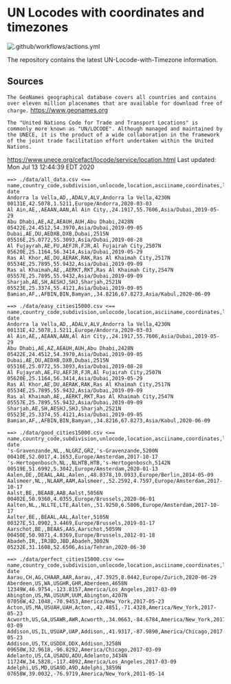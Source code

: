 # UN Locodes with coordinates and timezones 
![.github/workflows/actions.yml](https://github.com/marek5050/UN-Locode-with-Timezone/workflows/.github/workflows/actions.yml/badge.svg)

The repository contains the latest UN-Locode-with-Timezone information.


## Sources
`The GeoNames geographical database covers all countries and contains over eleven million placenames that are available for download free of charge.`
https://www.geonames.org


`The "United Nations Code for Trade and Transport Locations" is commonly more known as "UN/LOCODE". Although managed and maintained by the UNECE, it is the product of a wide collaboration in the framework of the joint trade facilitation effort undertaken within the United Nations.`

https://www.unece.org/cefact/locode/service/location.html
Last updated:  Mon Jul 13 12:44:39 EDT 2020
```
==> ./data/all_data.csv <==
name,country_code,subdivision,unlocode,location,asciiname,coordinates,latitude,longitude,timezone,modification date
Andorra la Vella,AD,,ADALV,ALV,Andorra la Vella,4230N 00131E,42.5078,1.5211,Europe/Andorra,2020-03-03
Al Ain,AE,,AEAAN,AAN,Al Ain City,,24.1917,55.7606,Asia/Dubai,2019-05-29
Abu Dhabi,AE,AZ,AEAUH,AUH,Abu Dhabi,2428N 05422E,24.4512,54.3970,Asia/Dubai,2019-09-05
Dubai,AE,DU,AEDXB,DXB,Dubai,2515N 05516E,25.0772,55.3093,Asia/Dubai,2019-08-28
Al Fujayrah,AE,FU,AEFJR,FJR,Al Fujairah City,2507N 05620E,25.1164,56.3414,Asia/Dubai,2019-05-29
Ras Al Khor,AE,DU,AERAK,RAK,Ras Al Khaimah City,2517N 05534E,25.7895,55.9432,Asia/Dubai,2019-09-09
Ras al Khaimah,AE,,AERKT,RKT,Ras Al Khaimah City,2547N 05557E,25.7895,55.9432,Asia/Dubai,2019-09-09
Sharjah,AE,SH,AESHJ,SHJ,Sharjah,2521N 05523E,25.3374,55.4121,Asia/Dubai,2019-09-05
Bamian,AF,,AFBIN,BIN,Bamyan,,34.8216,67.8273,Asia/Kabul,2020-06-09

==> ./data/easy_cities15000.csv <==
name,country_code,subdivision,unlocode,location,asciiname,coordinates,latitude,longitude,timezone,modification date
Andorra la Vella,AD,,ADALV,ALV,Andorra la Vella,4230N 00131E,42.5078,1.5211,Europe/Andorra,2020-03-03
Al Ain,AE,,AEAAN,AAN,Al Ain City,,24.1917,55.7606,Asia/Dubai,2019-05-29
Abu Dhabi,AE,AZ,AEAUH,AUH,Abu Dhabi,2428N 05422E,24.4512,54.3970,Asia/Dubai,2019-09-05
Dubai,AE,DU,AEDXB,DXB,Dubai,2515N 05516E,25.0772,55.3093,Asia/Dubai,2019-08-28
Al Fujayrah,AE,FU,AEFJR,FJR,Al Fujairah City,2507N 05620E,25.1164,56.3414,Asia/Dubai,2019-05-29
Ras Al Khor,AE,DU,AERAK,RAK,Ras Al Khaimah City,2517N 05534E,25.7895,55.9432,Asia/Dubai,2019-09-09
Ras al Khaimah,AE,,AERKT,RKT,Ras Al Khaimah City,2547N 05557E,25.7895,55.9432,Asia/Dubai,2019-09-09
Sharjah,AE,SH,AESHJ,SHJ,Sharjah,2521N 05523E,25.3374,55.4121,Asia/Dubai,2019-09-05
Bamian,AF,,AFBIN,BIN,Bamyan,,34.8216,67.8273,Asia/Kabul,2020-06-09

==> ./data/good_cities15000.csv <==
name,country_code,subdivision,unlocode,location,asciiname,coordinates,latitude,longitude,timezone,modification date
's-Gravenzande,NL,,NLGRZ,GRZ,'s-Gravenzande,5200N 00410E,52.0017,4.1653,Europe/Amsterdam,2017-10-17
's-Hertogenbosch,NL,,NLHTB,HTB,'s-Hertogenbosch,5142N 00519E,51.6992,5.3042,Europe/Amsterdam,2020-01-13
Aalen,DE,,DEAAL,AAL,Aalen,,48.8378,10.0933,Europe/Berlin,2014-05-09
Aalsmeer,NL,,NLAAM,AAM,Aalsmeer,,52.2592,4.7597,Europe/Amsterdam,2017-10-17
Aalst,BE,,BEAAB,AAB,Aalst,5056N 00402E,50.9360,4.0355,Europe/Brussels,2020-06-01
Aalten,NL,,NLLTE,LTE,Aalten,,51.9250,6.5806,Europe/Amsterdam,2017-10-17
Aalter,BE,,BEAAL,AAL,Aalter,5105N 00327E,51.0902,3.4469,Europe/Brussels,2019-01-17
Aarschot,BE,,BEAAS,AAS,Aarschot,5059N 00450E,50.9871,4.8369,Europe/Brussels,2012-01-18
Abadeh,IR,,IRJBD,JBD,Abadeh,3002N 05232E,31.1608,52.6506,Asia/Tehran,2020-06-30

==> ./data/perfect_cities15000.csv <==
name,country_code,subdivision,unlocode,location,asciiname,coordinates,latitude,longitude,timezone,modification date
Aarau,CH,AG,CHAAR,AAR,Aarau,,47.3925,8.0442,Europe/Zurich,2020-06-29
Aberdeen,US,WA,USGHR,GHR,Aberdeen,4658N 12349W,46.9754,-123.8157,America/Los_Angeles,2017-03-09
Abington,US,MA,USUUM,UUM,Abington,4207N 07056W,42.1048,-70.9453,America/New_York,2017-05-23
Acton,US,MA,USUAH,UAH,Acton,,42.4851,-71.4328,America/New_York,2017-05-23
Acworth,US,GA,USAWR,AWR,Acworth,,34.0663,-84.6784,America/New_York,2017-03-09
Addison,US,IL,USUAP,UAP,Addison,,41.9317,-87.9890,America/Chicago,2017-05-23
Addison,US,TX,USDDX,DDX,Addison,3258N 09650W,32.9618,-96.8292,America/Chicago,2017-03-09
Adelanto,US,CA,USADU,ADU,Adelanto,3434N 11724W,34.5828,-117.4092,America/Los_Angeles,2017-03-09
Adelphi,US,MD,USA9D,A9D,Adelphi,3859N 07658W,39.0032,-76.9719,America/New_York,2011-05-14
```
